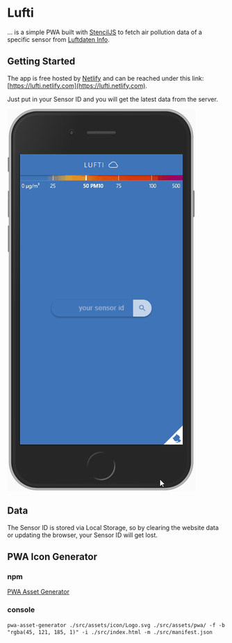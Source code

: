 # Lufti

... is a simple PWA built with [StencilJS](https://stenciljs.com/) to fetch air pollution data of a specific sensor from [Luftdaten Info](https://luftdaten.info/).

## Getting Started

The app is free hosted by [Netlify](https://www.netlify.com/) and can be reached under this link: [https://lufti.netlify.com](https://lufti.netlify.com).

Just put in your Sensor ID and you will get the latest data from the server.

![lufti](https://github.com/StefanKandlbinder/lufti/raw/master/src/assets/gif/Lufti.gif)

## Data

The Sensor ID is stored via Local Storage, so by clearing the website data or updating the browser, your Sensor ID will get lost.

## PWA Icon Generator

### npm
[PWA Asset Generator](https://www.npmjs.com/package/pwa-asset-generator)

### console
```
pwa-asset-generator ./src/assets/icon/Logo.svg ./src/assets/pwa/ -f -b "rgba(45, 121, 185, 1)" -i ./src/index.html -m ./src/manifest.json
```
